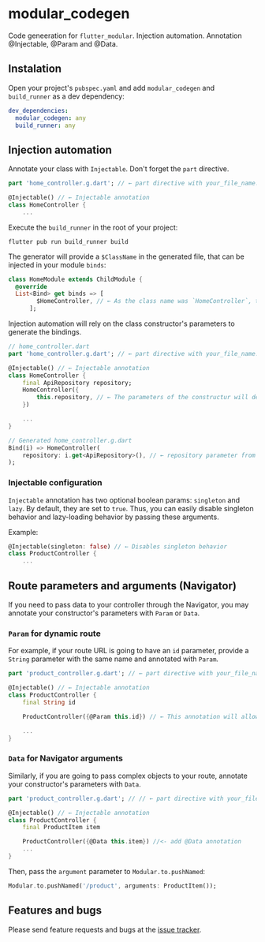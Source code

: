 # modular_codegen

Code geneeration for `flutter_modular`. Injection automation. Annotation @Injectable, @Param and @Data.

## Instalation

Open your project's `pubspec.yaml` and add `modular_codegen` and `build_runner` as a dev dependency:

```yaml
dev_dependencies:
  modular_codegen: any
  build_runner: any
```

## Injection automation

Annotate your class with `Injectable`. Don't forget the `part` directive.

```dart
part 'home_controller.g.dart'; // ← part directive with your_file_name.g.dart

@Injectable() // ← Injectable annotation
class HomeController {
    ...
```

Execute the `build_runner` in the root of your project:
```
flutter pub run build_runner build
```

The generator will provide a `$ClassName` in the generated file, that can be injected in your module `binds`:

```dart
class HomeModule extends ChildModule {
  @override
  List<Bind> get binds => [
        $HomeController, // ← As the class name was `HomeController`, the generated injectable is `$HomeController`
      ];
```

Injection automation will rely on the class constructor's parameters to generate the bindings.


```dart
// home_controller.dart
part 'home_controller.g.dart'; // ← part directive with your_file_name.g.dart

@Injectable() // ← Injectable annotation
class HomeController {
    final ApiRepository repository;
    HomeController({
        this.repository, // ← The parameters of the constructur will define the generated binding
    })

    ...
}

// Generated home_controller.g.dart
Bind(i) => HomeController(
    repository: i.get<ApiRepository>(), // ← repository parameter from constructor
);
```

### Injectable configuration

`Injectable` annotation has two optional boolean params: `singleton` and `lazy`. By default, they are set to `true`. Thus, you can easily disable singleton behavior and lazy-loading behavior by passing these arguments. 

Example:

```dart
@Injectable(singleton: false) // ← Disables singleton behavior
class ProductController {
    ...
```

## Route parameters and arguments (Navigator)

If you need to pass data to your controller through the Navigator, you may annotate your constructor's parameters with `Param` or `Data`.

### `Param` for dynamic route

For example, if your route URL is going to have an `id` parameter, provide a `String` parameter with the same name and annotated with `Param`.

```dart
part 'product_controller.g.dart'; // ← part directive with your_file_name.g.dart

@Injectable() // ← Injectable annotation
class ProductController {
    final String id

    ProductController({@Param this.id}) // ← This annotation will allow you to pass the `id` parameter in the route URL, like `/product/:id`

    ...
}
```

### `Data` for Navigator arguments

Similarly, if you are going to pass complex objects to your route, annotate your constructor's parameters with `Data`.

```dart
part 'product_controller.g.dart'; // // ← part directive with your_file_name.g.dart

@Injectable() // ← Injectable annotation
class ProductController {
    final ProductItem item

    ProductController({@Data this.item}) //<- add @Data annotation
    ...
}
```

Then, pass the `argument` parameter to `Modular.to.pushNamed`:

```dart
Modular.to.pushNamed('/product', arguments: ProductItem());
```

## Features and bugs

Please send feature requests and bugs at the [issue tracker](https://github.com/Flutterando/modular/issues).